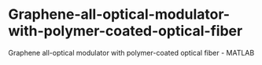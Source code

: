 # Graphene-all-optical-modulator-with-polymer-coated-optical-fiber
Graphene all-optical modulator with polymer-coated optical fiber - MATLAB 
